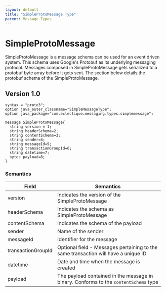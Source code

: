 ```yaml
---
layout: default
title: "SimpleProtoMessage Type"
parent: Message Types
---
```


# SimpleProtoMessage
SimpleProtoMessage is a message schema can be used for an event driven system. This schema uses Google's Protobuf as its underlying messaging protocol. Messages composed in SimpleProtoMessage gets serialized to a protobuf byte array before it gets sent. The section below details the protobuf schema of the SimpleProtoMessage.

## Version 1.0

```
syntax = "proto3";
option java_outer_classname="SimpleMessageType";
option java_package="com.eclectique.messaging.types.simplemessage";

message SimpleProtoMessage{
  string version = 1;
  string headerSchema=2;
  string contentSchema=3;
  string sender=4;
  string messageId=5;
  string transactionGroupId=6;
  string datetime=7;
  bytes payload=8;
}
```
### Semantics

| Field   | Semantics |
| -------- | --------- |
| version | Indicates the version of the SimpleProtoMessage  |
| headerSchema | Indicates the schema as SimpleProtoMessage |
| contentSchema | Indicates the schema of the payload |
| sender | Name of the sender | 
| messageId | Identifier for the message |
| transactionGroupId | Optional field - Messages pertaining to the same transaction will have a unique ID
| datetime | Date and time when the message is created | 
| payload | The payload contained in the message in binary. Conforms to the `contentSchema` type | 